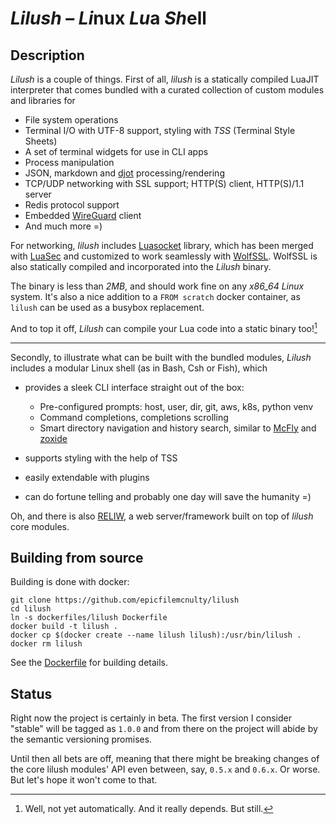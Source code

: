 # _Lilush_ – *Li*nux *Lu*a *Sh*ell

## Description

_Lilush_ is a couple of things. First of all, _lilush_ is a statically
compiled LuaJIT interpreter that comes bundled with a curated collection
of custom modules and libraries for

* File system operations
* Terminal I/O with UTF-8 support, styling with *TSS* (Terminal Style Sheets)
* A set of terminal widgets for use in CLI apps
* Process manipulation
* JSON, markdown and [djot](https://djot.net/) processing/rendering
* TCP/UDP networking with SSL support; HTTP(S) client, HTTP(S)/1.1 server
* Redis protocol support
* Embedded [WireGuard](https://www.wireguard.com/embedding/) client
* And much more =)

For networking, _lilush_ includes [Luasocket](https://github.com/lunarmodules/luasocket) library,
which has been merged with [LuaSec](https://github.com/lunarmodules/luasec) and customized 
to work seamlessly with [WolfSSL](https://www.wolfssl.com/).
WolfSSL is also statically compiled and incorporated into the *Lilush* binary.

The binary is less than *2MB*, and should work fine on any *x86_64 Linux*
system. It's also a nice addition to a `FROM scratch` docker container, as
`lilush` can be used as a busybox replacement.

And to top it off, _Lilush_ can compile your Lua code into a static binary too![^1]

---

Secondly, to illustrate what can be built with the bundled modules, 
_Lilush_ includes a modular Linux shell (as in Bash, Csh or Fish), which

* provides a sleek CLI interface straight out of the box:

    * Pre-configured prompts: host, user, dir, git, aws, k8s, python venv
    * Command completions, completions scrolling
    * Smart directory navigation and history search, similar to [McFly](https://github.com/cantino/mcfly) and [zoxide](https://github.com/ajeetdsouza/zoxide)

* supports styling with the help of TSS
* easily extendable with plugins
* can do fortune telling and probably one day will save the humanity =)

Oh, and there is also [RELIW](RELIW_README.md), a web server/framework built on top of _lilush_ core modules.

## Building from source

Building is done with docker:

```
git clone https://github.com/epicfilemcnulty/lilush
cd lilush
ln -s dockerfiles/lilush Dockerfile
docker build -t lilush .
docker cp $(docker create --name lilush lilush):/usr/bin/lilush .
docker rm lilush
```
See the [Dockerfile](dockerfiles/lilush) for building details.

## Status

Right now the project is certainly in beta.
The first version I consider "stable" will be tagged as `1.0.0` and from there on
the project will abide by the semantic versioning promises. 

Until then all bets are off, meaning that there might be breaking
changes of the core lilush modules' API even between, say, `0.5.x` and `0.6.x`. Or worse.
But let's hope it won't come to that.

[^1]: Well, not yet automatically. And it really depends. But still.
